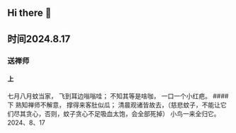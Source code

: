 ## Hi there 👋

<!--
**lvhe-blog/lvhe-blog** is a ✨ _special_ ✨ repository because its `README.md` (this file) appears on your GitHub profile.

Here are some ideas to get you started:

- 🔭 I’m currently working on ...
- 🌱 I’m currently learning ...
- 👯 I’m looking to collaborate on ...
- 🤔 I’m looking for help with ...
- 💬 Ask me about ...
- 📫 How to reach me: ...
- 😄 Pronouns: ...
- ⚡ Fun fact: ...
-->

## 时间2024.8.17
### 送禅师
#### 上
七月八月蚊当家，
飞到耳边嗡嗡哇；
不知其等是啥咖，
一口一个小红疤。
####下
熟知禅师不解意，
撑得来客肚似瓜；
清晨观诸皆故去，（慈悲蚊子，不能让它们尽其贪心，否则，蚊子贪心不足吸血太饱，会全部死掉）
小鸟一来全归它。
2024、8、17

